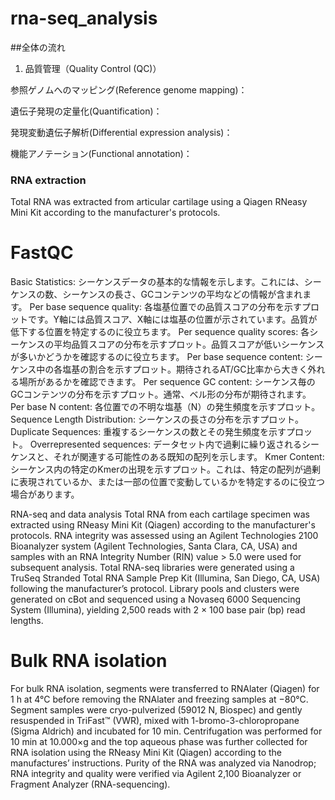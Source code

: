 # rna-seq_analysis

##全体の流れ

1. 品質管理（Quality Control (QC)）<br>



参照ゲノムへのマッピング(Reference genome mapping)：

遺伝子発現の定量化(Quantification)：

発現変動遺伝子解析(Differential expression analysis)：

機能アノテーション(Functional annotation)：



### RNA extraction
Total RNA was extracted from articular cartilage using a Qiagen RNeasy Mini Kit according to the manufacturer's protocols.




# FastQC
Basic Statistics: シーケンスデータの基本的な情報を示します。これには、シーケンスの数、シーケンスの長さ、GCコンテンツの平均などの情報が含まれます。
Per base sequence quality: 各塩基位置での品質スコアの分布を示すプロットです。Y軸には品質スコア、X軸には塩基の位置が示されています。品質が低下する位置を特定するのに役立ちます。
Per sequence quality scores: 各シーケンスの平均品質スコアの分布を示すプロット。品質スコアが低いシーケンスが多いかどうかを確認するのに役立ちます。
Per base sequence content: シーケンス中の各塩基の割合を示すプロット。期待されるAT/GC比率から大きく外れる場所があるかを確認できます。
Per sequence GC content: シーケンス毎のGCコンテンツの分布を示すプロット。通常、ベル形の分布が期待されます。
Per base N content: 各位置での不明な塩基（N）の発生頻度を示すプロット。
Sequence Length Distribution: シーケンスの長さの分布を示すプロット。
Duplicate Sequences: 重複するシーケンスの数とその発生頻度を示すプロット。
Overrepresented sequences: データセット内で過剰に繰り返されるシーケンスと、それが関連する可能性のある既知の配列を示します。
Kmer Content: シーケンス内の特定のKmerの出現を示すプロット。これは、特定の配列が過剰に表現されているか、または一部の位置で変動しているかを特定するのに役立つ場合があります。

RNA-seq and data analysis
Total RNA from each cartilage specimen was extracted using RNeasy Mini Kit (Qiagen) according to the manufacturer's protocols.
RNA integrity was assessed using an Agilent Technologies 2100 Bioanalyzer system (Agilent Technologies, Santa Clara, CA, USA) and samples with an RNA Integrity Number (RIN) value > 5.0 were used for subsequent analysis. 
Total RNA-seq libraries were generated using a TruSeq Stranded Total RNA Sample Prep Kit (Illumina, San Diego, CA, USA) following the manufacturer’s protocol. 
Library pools and clusters were generated on cBot and sequenced using a Novaseq 6000 Sequencing System (Illumina), yielding 2,500 reads with 2 × 100 base pair (bp) read lengths.



# Bulk RNA isolation
For bulk RNA isolation, segments were transferred to RNAlater (Qiagen) for 1 h at 4°C before removing the RNAlater and freezing samples at −80°C. Segment samples were cryo-pulverized (59012 N, Biospec) and gently resuspended in TriFast™ (VWR), mixed with 1-bromo-3-chloropropane (Sigma Aldrich) and incubated for 10 min. Centrifugation was performed for 10 min at 10.000×g and the top aqueous phase was further collected for RNA isolation using the RNeasy Mini Kit (Qiagen) according to the manufactures’ instructions. Purity of the RNA was analyzed via Nanodrop; RNA integrity and quality were verified via Agilent 2,100 Bioanalyzer or Fragment Analyzer (RNA-sequencing).

